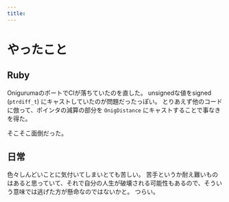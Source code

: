 ```yaml
---
title:
---
```


# やったこと

## Ruby

OnigurumaのポートでCIが落ちていたのを直した。
unsignedな値をsigned (`ptrdiff_t`) にキャストしていたのが問題だったっぽい。
とりあえず他のコードに倣って、ポインタの減算の部分を `OnigDistance` にキャストすることで事なきを得た。

そこそこ面倒だった。

## 日常

色々しんどいことに気付いてしまいとても苦しい。
苦手というか耐え難いものはあると思っていて、それで自分の人生が破壊される可能性もあるので、そういう意味では逃げた方が懸命なのではないかと。
つらい。
